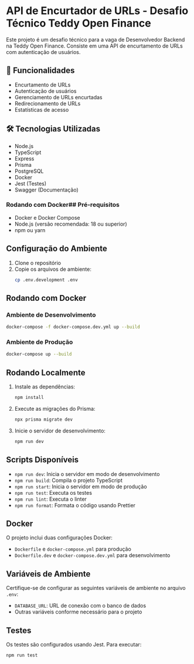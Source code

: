 # API de Encurtador de URLs - Desafio Técnico Teddy Open Finance

Este projeto é um desafio técnico para a vaga de Desenvolvedor Backend na Teddy Open Finance. Consiste em uma API de encurtamento de URLs com autenticação de usuários.

## 🚀 Funcionalidades

- Encurtamento de URLs
- Autenticação de usuários
- Gerenciamento de URLs encurtadas
- Redirecionamento de URLs
- Estatísticas de acesso

## 🛠️ Tecnologias Utilizadas

- Node.js
- TypeScript
- Express
- Prisma
- PostgreSQL
- Docker
- Jest (Testes)
- Swagger (Documentação)

### Rodando com Docker## Pré-requisitos

- Docker e Docker Compose
- Node.js (versão recomendada: 18 ou superior)
- npm ou yarn

## Configuração do Ambiente

1. Clone o repositório
2. Copie os arquivos de ambiente:
   ```bash
   cp .env.development .env
   ```

## Rodando com Docker

### Ambiente de Desenvolvimento

```bash
docker-compose -f docker-compose.dev.yml up --build
```

### Ambiente de Produção

```bash
docker-compose up --build
```

## Rodando Localmente

1. Instale as dependências:
   ```bash
   npm install
   ```

2. Execute as migrações do Prisma:
   ```bash
   npx prisma migrate dev
   ```

3. Inicie o servidor de desenvolvimento:
   ```bash
   npm run dev
   ```

## Scripts Disponíveis

- `npm run dev`: Inicia o servidor em modo de desenvolvimento
- `npm run build`: Compila o projeto TypeScript
- `npm run start`: Inicia o servidor em modo de produção
- `npm run test`: Executa os testes
- `npm run lint`: Executa o linter
- `npm run format`: Formata o código usando Prettier


## Docker

O projeto inclui duas configurações Docker:

- `Dockerfile` e `docker-compose.yml` para produção
- `Dockerfile.dev` e `docker-compose.dev.yml` para desenvolvimento

## Variáveis de Ambiente

Certifique-se de configurar as seguintes variáveis de ambiente no arquivo `.env`:

- `DATABASE_URL`: URL de conexão com o banco de dados
- Outras variáveis conforme necessário para o projeto

## Testes

Os testes são configurados usando Jest. Para executar:

```bash
npm run test
```

